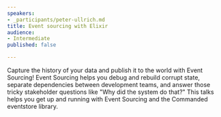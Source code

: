 ```yaml
---
speakers:
- _participants/peter-ullrich.md
title: Event sourcing with Elixir
audience:
- Intermediate
published: false

---
```

Capture the history of your data and publish it to the world with Event Sourcing! Event Sourcing helps you debug and rebuild corrupt state, separate dependencies between development teams, and answer those tricky stakeholder questions like "Why did the system do that?" This talks helps you get up and running with Event Sourcing and the Commanded eventstore library.